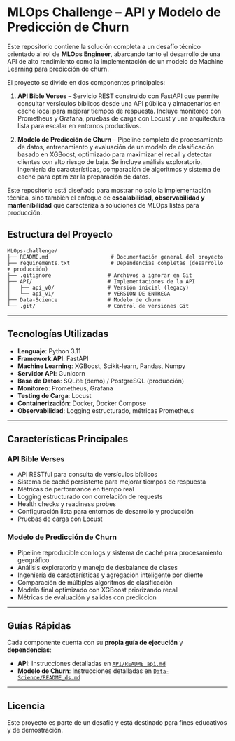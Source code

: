 # MLOps Challenge – API y Modelo de Predicción de Churn

Este repositorio contiene la solución completa a un desafío técnico orientado al rol de **MLOps Engineer**, abarcando tanto el desarrollo de una API de alto rendimiento como la implementación de un modelo de Machine Learning para predicción de churn.

El proyecto se divide en dos componentes principales:

1. **API Bible Verses** – Servicio REST construido con FastAPI que permite consultar versículos bíblicos desde una API pública y almacenarlos en caché local para mejorar tiempos de respuesta. Incluye monitoreo con Prometheus y Grafana, pruebas de carga con Locust y una arquitectura lista para escalar en entornos productivos.

2. **Modelo de Predicción de Churn** – Pipeline completo de procesamiento de datos, entrenamiento y evaluación de un modelo de clasificación basado en XGBoost, optimizado para maximizar el recall y detectar clientes con alto riesgo de baja. Se incluye análisis exploratorio, ingeniería de características, comparación de algoritmos y sistema de caché para optimizar la preparación de datos.


Este repositorio está diseñado para mostrar no solo la implementación técnica, sino también el enfoque de **escalabilidad, observabilidad y mantenibilidad** que caracteriza a soluciones de MLOps listas para producción.


## Estructura del Proyecto

```
MLOps-challenge/
├── README.md                    # Documentación general del proyecto
├── requirements.txt             # Dependencias completas (desarrollo + producción)
├── .gitignore                  # Archivos a ignorar en Git
├── API/                        # Implementaciones de la API
│   ├── api_v0/                 # Versión inicial (legacy)
│   └── api_v1/                 # VERSIÓN DE ENTREGA
├── Data-Science                # Modelo de churn
└── .git/                       # Control de versiones Git
```

---

##  Tecnologías Utilizadas

- **Lenguaje**: Python 3.11
- **Framework API**: FastAPI
- **Machine Learning**: XGBoost, Scikit-learn, Pandas, Numpy
- **Servidor API**: Gunicorn
- **Base de Datos**: SQLite (demo) / PostgreSQL (producción)
- **Monitoreo**: Prometheus, Grafana
- **Testing de Carga**: Locust
- **Containerización**: Docker, Docker Compose
- **Observabilidad**: Logging estructurado, métricas Prometheus

---

##  Características Principales

### API Bible Verses
- API RESTful para consulta de versículos bíblicos
- Sistema de caché persistente para mejorar tiempos de respuesta
- Métricas de performance en tiempo real
- Logging estructurado con correlación de requests
- Health checks y readiness probes
- Configuración lista para entornos de desarrollo y producción
- Pruebas de carga con Locust

### Modelo de Predicción de Churn
- Pipeline reproducible con logs y sistema de caché para procesamiento geográfico
- Análisis exploratorio y manejo de desbalance de clases
- Ingeniería de características y agregación inteligente por cliente
- Comparación de múltiples algoritmos de clasificación
- Modelo final optimizado con XGBoost priorizando recall
- Métricas de evaluación y salidas con prediccion

---

##  Guías Rápidas

Cada componente cuenta con su **propia guía de ejecución** y **dependencias**:

- **API**: Instrucciones detalladas en [`API/README_api.md`](API/README_api.md)
- **Modelo de Churn**: Instrucciones detalladas en [`Data-Science/README_ds.md`](Data-Science/README_ds.md)

---

##  Licencia

Este proyecto es parte de un desafio y está destinado para fines educativos y de demostración.

